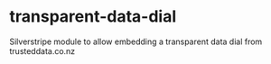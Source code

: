 # transparent-data-dial
Silverstripe module to allow embedding a transparent data dial from trusteddata.co.nz
